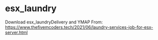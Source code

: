 # esx_laundry
Download esx_laundryDelivery and YMAP From: https://www.thefivemcoders.tech/2021/06/laundry-services-job-for-esx-server.html
